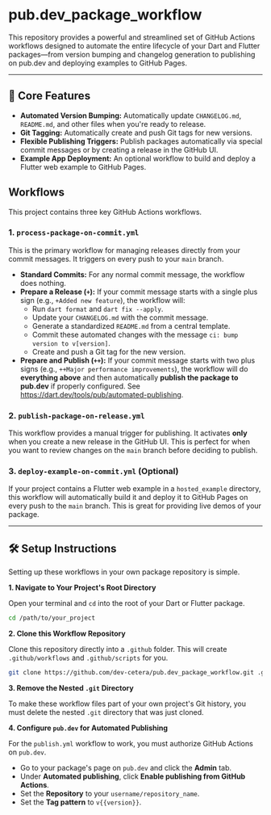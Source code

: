 # pub.dev_package_workflow

This repository provides a powerful and streamlined set of GitHub Actions workflows designed to automate the entire lifecycle of your Dart and Flutter packages—from version bumping and changelog generation to publishing on pub.dev and deploying examples to GitHub Pages.

---

## 🚀 Core Features

- **Automated Version Bumping:** Automatically update `CHANGELOG.md`, `README.md`, and other files when you're ready to release.
- **Git Tagging:** Automatically create and push Git tags for new versions.
- **Flexible Publishing Triggers:** Publish packages automatically via special commit messages or by creating a release in the GitHub UI.
- **Example App Deployment:** An optional workflow to build and deploy a Flutter web example to GitHub Pages.

## Workflows

This project contains three key GitHub Actions workflows.

### 1. `process-package-on-commit.yml`

This is the primary workflow for managing releases directly from your commit messages. It triggers on every push to your `main` branch.

- **Standard Commits:** For any normal commit message, the workflow does nothing.
- **Prepare a Release (`+`):** If your commit message starts with a single plus sign (e.g., `+Added new feature`), the workflow will:
    - Run `dart format` and `dart fix --apply`.
    - Update your `CHANGELOG.md` with the commit message.
    - Generate a standardized `README.md` from a central template.
    - Commit these automated changes with the message `ci: bump version to v[version]`.
    - Create and push a Git tag for the new version.
- **Prepare and Publish (`++`):** If your commit message starts with two plus signs (e.g., `++Major performance improvements`), the workflow will do **everything above** and then automatically **publish the package to pub.dev** if properly configured. See https://dart.dev/tools/pub/automated-publishing.

### 2. `publish-package-on-release.yml`

This workflow provides a manual trigger for publishing. It activates **only** when you create a new release in the GitHub UI. This is perfect for when you want to review changes on the `main` branch before deciding to publish.

### 3. `deploy-example-on-commit.yml` (Optional)

If your project contains a Flutter web example in a `hosted_example` directory, this workflow will automatically build it and deploy it to GitHub Pages on every push to the `main` branch. This is great for providing live demos of your package.

---

## 🛠️ Setup Instructions

Setting up these workflows in your own package repository is simple.

**1. Navigate to Your Project's Root Directory**

Open your terminal and `cd` into the root of your Dart or Flutter package.

```zsh
cd /path/to/your_project
```

**2. Clone this Workflow Repository**

Clone this repository directly into a `.github` folder. This will create `.github/workflows` and `.github/scripts` for you.

```zsh
git clone https://github.com/dev-cetera/pub.dev_package_workflow.git .github
```

**3. Remove the Nested `.git` Directory**

To make these workflow files part of your own project's Git history, you must delete the nested `.git` directory that was just cloned.

**4. Configure `pub.dev` for Automated Publishing**

For the `publish.yml` workflow to work, you must authorize GitHub Actions on `pub.dev`.

- Go to your package's page on `pub.dev` and click the **Admin** tab.
- Under **Automated publishing**, click **Enable publishing from GitHub Actions**.
- Set the **Repository** to your `username/repository_name`.
- Set the **Tag pattern** to `v{{version}}`.